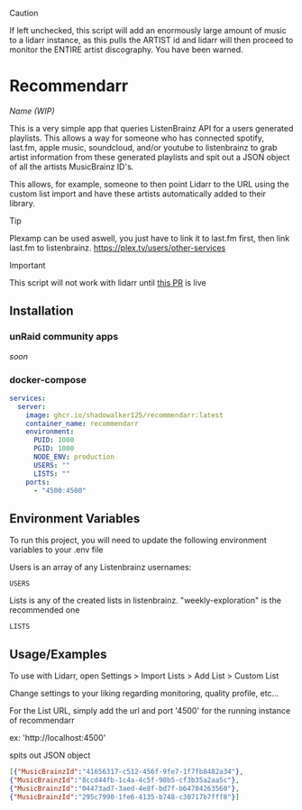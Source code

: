 >[!CAUTION]
>If left unchecked, this script will add an enormously large amount of music to a lidarr instance, as this pulls the ARTIST id and lidarr will then proceed to monitor the ENTIRE artist discography. You have been warned.


# Recommendarr

*Name (WIP)*

This is a very simple app that queries ListenBrainz API for a users generated playlists. This allows a way for someone who has connected spotify, last.fm, apple music, soundcloud, and/or youtube to listenbrainz to grab artist information from these generated playlists and spit out a JSON object of all the artists MusicBrainz ID's.

This allows, for example, someone to then point Lidarr to the URL using the custom list import and have these artists automatically added to their library.

>[!TIP]
>Plexamp can be used aswell, you just have to link it to last.fm first, then link last.fm to listenbrainz. https://plex.tv/users/other-services

> [!IMPORTANT]  
> This script will not work with lidarr until [this PR](https://github.com/Lidarr/Lidarr/pull/5399) is live


## Installation

### unRaid community apps
*soon*

### docker-compose

```yaml
services:
  server:
    image: ghcr.io/shadowalker125/recommendarr:latest
    container_name: recommendarr
    environment:
      PUID: 1000
      PGID: 1000
      NODE_ENV: production
      USERS: ""
      LISTS: ""
    ports:
      - "4500:4500"
```


## Environment Variables

To run this project, you will need to update the following environment variables to your .env file

Users is an array of any Listenbrainz usernames: 

`USERS`

Lists is any of the created lists in listenbrainz. "weekly-exploration" is the recommended one

`LISTS`

## Usage/Examples

To use with Lidarr, open Settings > Import Lists > Add List > Custom List

Change settings to your liking regarding monitoring, quality profile, etc...

For the List URL, simply add the url and port '4500' for the running instance of recommendarr 

ex: 'http://localhost:4500'

spits out JSON object

```json
[{"MusicBrainzId":"41656317-c512-456f-9fe7-1f7fb8482a34"},
{"MusicBrainzId":"8ccd44fb-1c4a-4c5f-98b5-cf3b35a2aa5c"},
{"MusicBrainzId":"04473ad7-3aed-4e8f-bd7f-b64784263560"},
{"MusicBrainzId":"295c7990-1fe6-4135-b748-c30717b7fff8"}]
```

